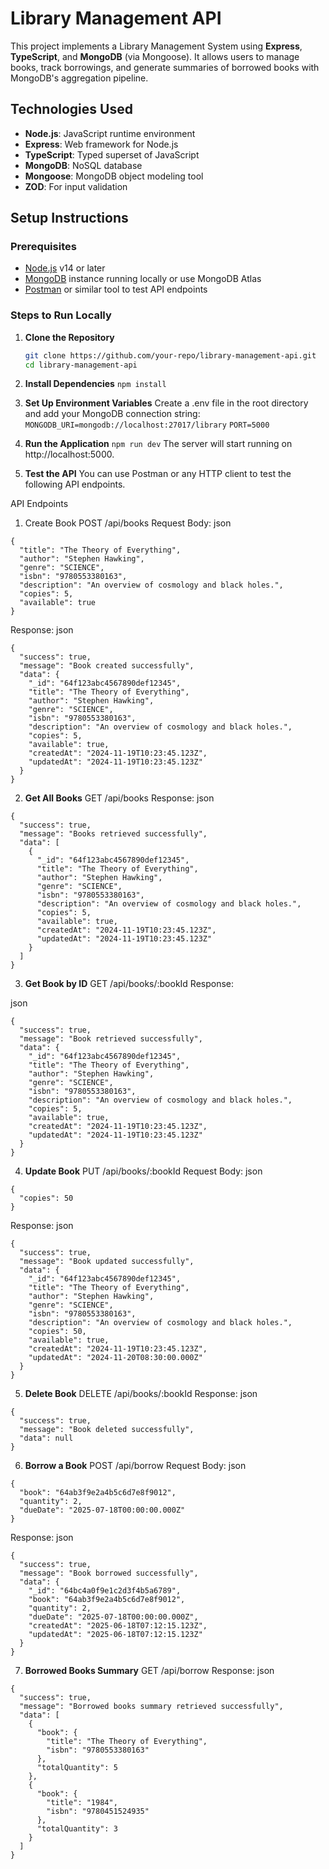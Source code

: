 # Library Management API

This project implements a Library Management System using **Express**, **TypeScript**, and **MongoDB** (via Mongoose). It allows users to manage books, track borrowings, and generate summaries of borrowed books with MongoDB's aggregation pipeline.


## Technologies Used

- **Node.js**: JavaScript runtime environment
- **Express**: Web framework for Node.js
- **TypeScript**: Typed superset of JavaScript
- **MongoDB**: NoSQL database
- **Mongoose**: MongoDB object modeling tool
- **ZOD**: For input validation

## Setup Instructions

### Prerequisites

- [Node.js](https://nodejs.org/) v14 or later
- [MongoDB](https://www.mongodb.com/) instance running locally or use MongoDB Atlas
- [Postman](https://www.postman.com/) or similar tool to test API endpoints

### Steps to Run Locally

1. **Clone the Repository**

   ```bash
   git clone https://github.com/your-repo/library-management-api.git
   cd library-management-api
2. **Install Dependencies**
```npm install```

3. **Set Up Environment Variables**
Create a .env file in the root directory and add your MongoDB connection string:
```MONGODB_URI=mongodb://localhost:27017/library```
```PORT=5000```

4. **Run the Application**
```npm run dev```
The server will start running on http://localhost:5000.

5. **Test the API**
You can use Postman or any HTTP client to test the following API endpoints.

API Endpoints
1. Create Book
POST /api/books
Request Body:
json
```
{
  "title": "The Theory of Everything",
  "author": "Stephen Hawking",
  "genre": "SCIENCE",
  "isbn": "9780553380163",
  "description": "An overview of cosmology and black holes.",
  "copies": 5,
  "available": true
}
```
Response:
json
```
{
  "success": true,
  "message": "Book created successfully",
  "data": {
    "_id": "64f123abc4567890def12345",
    "title": "The Theory of Everything",
    "author": "Stephen Hawking",
    "genre": "SCIENCE",
    "isbn": "9780553380163",
    "description": "An overview of cosmology and black holes.",
    "copies": 5,
    "available": true,
    "createdAt": "2024-11-19T10:23:45.123Z",
    "updatedAt": "2024-11-19T10:23:45.123Z"
  }
}
```
2. **Get All Books**
GET /api/books
Response:
json
```
{
  "success": true,
  "message": "Books retrieved successfully",
  "data": [
    {
      "_id": "64f123abc4567890def12345",
      "title": "The Theory of Everything",
      "author": "Stephen Hawking",
      "genre": "SCIENCE",
      "isbn": "9780553380163",
      "description": "An overview of cosmology and black holes.",
      "copies": 5,
      "available": true,
      "createdAt": "2024-11-19T10:23:45.123Z",
      "updatedAt": "2024-11-19T10:23:45.123Z"
    }
  ]
}
```
3. **Get Book by ID**
GET /api/books/:bookId
Response:

json
```
{
  "success": true,
  "message": "Book retrieved successfully",
  "data": {
    "_id": "64f123abc4567890def12345",
    "title": "The Theory of Everything",
    "author": "Stephen Hawking",
    "genre": "SCIENCE",
    "isbn": "9780553380163",
    "description": "An overview of cosmology and black holes.",
    "copies": 5,
    "available": true,
    "createdAt": "2024-11-19T10:23:45.123Z",
    "updatedAt": "2024-11-19T10:23:45.123Z"
  }
}
```
4. **Update Book**
PUT /api/books/:bookId
Request Body:
json
```
{
  "copies": 50
}
```
Response:
json
```
{
  "success": true,
  "message": "Book updated successfully",
  "data": {
    "_id": "64f123abc4567890def12345",
    "title": "The Theory of Everything",
    "author": "Stephen Hawking",
    "genre": "SCIENCE",
    "isbn": "9780553380163",
    "description": "An overview of cosmology and black holes.",
    "copies": 50,
    "available": true,
    "createdAt": "2024-11-19T10:23:45.123Z",
    "updatedAt": "2024-11-20T08:30:00.000Z"
  }
}
```

5. **Delete Book**
DELETE /api/books/:bookId
Response:
json
```
{
  "success": true,
  "message": "Book deleted successfully",
  "data": null
}
```

6. **Borrow a Book**
POST /api/borrow
Request Body:
json
```
{
  "book": "64ab3f9e2a4b5c6d7e8f9012",
  "quantity": 2,
  "dueDate": "2025-07-18T00:00:00.000Z"
}
```
Response:
json
```
{
  "success": true,
  "message": "Book borrowed successfully",
  "data": {
    "_id": "64bc4a0f9e1c2d3f4b5a6789",
    "book": "64ab3f9e2a4b5c6d7e8f9012",
    "quantity": 2,
    "dueDate": "2025-07-18T00:00:00.000Z",
    "createdAt": "2025-06-18T07:12:15.123Z",
    "updatedAt": "2025-06-18T07:12:15.123Z"
  }
}
```


7. **Borrowed Books Summary**
GET /api/borrow
Response:
json
```
{
  "success": true,
  "message": "Borrowed books summary retrieved successfully",
  "data": [
    {
      "book": {
        "title": "The Theory of Everything",
        "isbn": "9780553380163"
      },
      "totalQuantity": 5
    },
    {
      "book": {
        "title": "1984",
        "isbn": "9780451524935"
      },
      "totalQuantity": 3
    }
  ]
}
```
